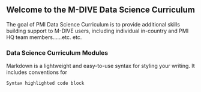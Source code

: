 ## Welcome to the M-DIVE Data Science Curriculum 

The goal of PMI Data Science Curriculum is to provide additional skills building support to M-DIVE users, including individual in-country and PMI HQ  team members......etc. etc.

### Data Science Curriculum Modules

Markdown is a lightweight and easy-to-use syntax for styling your writing. It includes conventions for

```markdown
Syntax highlighted code block


